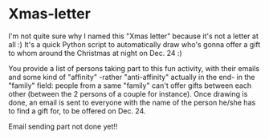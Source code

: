 # Xmas-letter
I'm not quite sure why I named this "Xmas letter" because it's not a letter at all :) It's a quick Python script to automatically draw who's gonna offer a gift to whom around the Christmas at night on Dec. 24 :)

You provide a list of persons taking part to this fun activity, with their emails and some kind of "affinity" -rather "anti-affinity" actually in the end- in the "family" field: people from a same "family" can't offer gifts between each other (between the 2 persons of a couple for instance). Once drawing is done, an email is sent to everyone with the name of the person he/she has to find a gift for, to be offered on Dec. 24.

Email sending part not done yet!!
